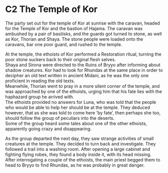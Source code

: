 # C2 The Temple of Kor

The party set out for the temple of Kor at sunrise with the caravan, headed for the Temple of Kor and the bastion of Hajama. The caravan was ambushed by a pair of basilisks, and the guards got turned to stone, as well as Kor, Thorian and Shaya. The stone people were loaded onto the caravans, bar one poor guard, and rushed to the temple. 

At the temple, the ethoists of Kor performed a Restoration ritual, turning the poor stone suckers back to their original flesh selves.   
Shaya and Sirona were directed to the Ruins of Bryyo after informing about shadow creatures. Kor had to look for Rhundas at the same place in order to decipher an old text written in ancient Midani, as he was the only one proficient in reading the old texts.   
Meanwhile, Thorian went to pray in a more silent corner of the temple, and was approached by one of the ethoists, urging him that his fate lies with the haphazard group he arrived with.   
The ethoists provided no answers for Luna, who was told that the people who would be able to help her should be at the temple. They deduced however, that as she was told to come here 'by fate', then perhaps she too, should follow the group of peculiars into the deserts.  
Some of the group heard some tales about one of the other ethoists, apparently going crazy and disappearing.

As the group departed the next day, they saw strange activities of small creatures at the temple. They decided to turn back and investigate. They followed a trail into a washing room. After opening a large cabinet and fighting flying robes, they found a body inside it, with its head missing.   
After interrogating a couple of the ethoists, the main priest begged them to head to Bryyo to find Rhundas, as he was probably in great danger.

